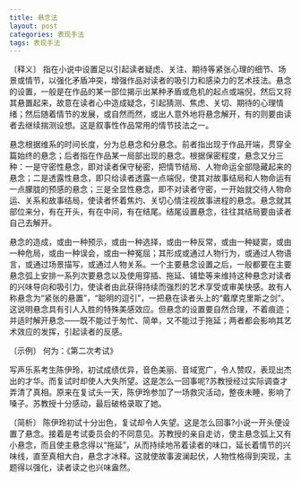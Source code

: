 ```yaml
---
title: 悬念法
layout: post
categories: 表现手法
tags: 表现手法
---
```


〔释义〕 指在小说中设置足以引起读者疑虑、关注、期待等紧张心理的细节、场景或情节，以强化矛盾冲突，增强作品对读者的吸引力和感染力的艺术技法。悬念的设置，一般是在作品的某一部位揭示出某种矛盾或危机的起点或端倪，然后又将其悬置起来，故意在读者心中造成疑念，引起猜测、焦虑、关切、期待的心理情绪；然后随着情节的发展，或自然而然，或出人意外地将悬念解开，有的则要由读者去继续揣测设想。这是叙事性作品常用的情节技法之一。

悬念根据维系的时间长度，分为总悬念和分悬念。前者指出现于作品开端，贯穿全篇始终的悬念；后者指在作品某一局部出现的悬念。根据保密程度，悬念又分三种：一是守密性悬念，即对读者保守秘密，把情节结局、人物命运全部隐藏起来的悬念；二是透露性悬念，即只给读者透露一点端倪，使其对故事结局和人物命运有一点朦胧的预感的悬念；三是全显性悬念，即不对读者守密，一开始就交待人物命运、关系和故事结局，使读者怀着焦灼、关切心情注视故事进程的悬念。悬念就其部位来分，有在开头，有在中间，有在结尾。结尾设置悬念，往往其结局要由读者自己去解开。

悬念的造成，或由一种预示，或由一种选择，或由一种反常，或由一种疑窦，或由一种危局，或由一种误会，或由一种冤屈；其形成或通过人物行为，或通过人物语言，或通过场景描写，或通过人物关系。一个主要悬念设置之后，一般都要在主要悬念弧上安排一系列次要悬念以及使用穿插、拖延、铺垫等来维持这种悬念对读者的兴味导向和吸引力，使读者由此获得持续而强烈的艺术享受或审美快感。故有人称悬念为“紧张的悬置”，“聪明的逗引”，一把悬在读者头上的“戴摩克里斯之剑”。这说明悬念具有引人入胜的特殊美感效应。但悬念的设置要自然合理，不着痕迹；并适时解开悬念——既不能过于匆忙、简单，又不能过于拖延；两者都会影响其艺术效应的发挥，引起读者的反感。

〔示例〕 何为：《第二次考试》

写声乐系考生陈伊玲，初试成绩优异，音色美丽、音域宽广，令人赞叹，表现出杰出的才华。而复试时却使人大失所望。这是怎么一回事呢?苏教授经过实际调查才弄清了真相。原来在复试头一天，陈伊玲参加了一场救灾活动，整夜未睡，影响了嗓子。苏教授十分感动，最后破格录取了她。

〔简析〕 陈伊玲初试十分出色，复试却令人失望。这是怎么回事?小说一开头便设置了悬念。接着是考试委员会的不同意见。苏教授的亲自走访，使主悬念弧上又有小悬念，而且使主悬念得以“拖延”，从而持续地吊着读者的味口，延长着情节的兴味线，直至真相大白，悬念才冰释。这就使故事波澜起伏，人物性格得到突现，主题得以强化，读者读之也兴味盎然。 